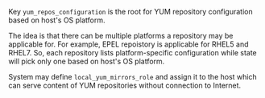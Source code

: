 
Key `yum_repos_configuration` is the root for YUM repository configuration
based on host's OS platform.

The idea is that there can be multiple platforms a repository may
be applicable for. For example, EPEL repoistory is applicable for
RHEL5 and RHEL7. So, each repository lists platform-specific configuration
while state will pick only one based on host's OS platform.

System may define `local_yum_mirrors_role` and assign it to the host
which can serve content of YUM repositories without connection to Internet.


